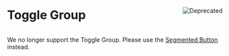 <div style="display: inline-flex; align-items: center; justify-content: space-between; width: 100%;">
    <h1>Toggle Group</h1>
    <img src="assets/deprecated.png" alt="Deprecated" />
</div>

We no longer support the Toggle Group. Please use the [Segmented Button](?path=/usage/beta-components-segmented-button--standard) instead.
